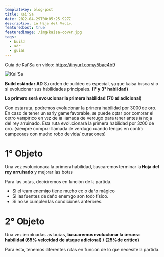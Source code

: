 ```yaml
---
templateKey: blog-post
title: Kai’Sa
date: 2022-04-29T00:05:25.927Z
description: La Hija del Vacío.
featuredpost: true
featuredimage: /img/kaisa-cover.jpg
tags:
  - build
  - adc
  - guias
---
```

Guia de Kai'Sa en video: <https://tinyurl.com/y5bac4b9>

![Kai'Sa](/img/kaisa-cover.jpg "Kai'Sa")

**Build estándar AD**
Su orden de buildeo es especial, ya que kaisa busca si o si evolucionar sus habilidades principales. **(1° y 3° habilidad)**

**Lo primero será evolucionar la primera habilidad (70 ad adicional)**

Con esta ruta, podremos evolucionar la primera habilidad por 3000 de oro. En caso de tener un early game favorable, se puede optar por comprar el cetro vampírico en vez de la llamada de verdugo para tener antes la hoja del rey arruinado. Esta ruta evolucionará la primera habilidad por 3200 de oro. (siempre comprar llamada de verdugo cuando tengas en contra campeones con mucho robo de vida/ curaciones)

# 1° Objeto

Una vez evolucionada la primera habilidad, buscaremos terminar la **Hoja del rey 
 arruinado** y mejorar las botas

Para las botas, decidiremos en función de la partida.

* Si el team enemigo tiene mucho cc o daño mágico
* Si las fuentes de daño enemigo son todo físico.
* Si no se cumplen las condiciones anteriores.

# 2° Objeto

Una vez terminadas las botas, **buscaremos evolucionar la tercera habilidad
(65% velocidad de ataque adicional)  /  (25% de crítico)**

Para esto, tenemos diferentes rutas en función de lo que necesite la partida.